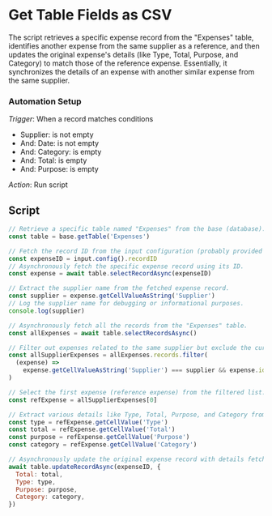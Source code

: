 # Get Table Fields as CSV

The script retrieves a specific expense record from the "Expenses" table, identifies another expense from the same supplier as a reference, and then updates the original expense's details (like Type, Total, Purpose, and Category) to match those of the reference expense. Essentially, it synchronizes the details of an expense with another similar expense from the same supplier.

### Automation Setup

_Trigger_: When a record matches conditions

- Supplier: is not empty
- And: Date: is not empty
- And: Category: is empty
- And: Total: is empty
- And: Purpose: is empty

_Action_: Run script

## Script

```javascript
// Retrieve a specific table named "Expenses" from the base (database).
const table = base.getTable('Expenses')

// Fetch the record ID from the input configuration (probably provided by a user or some interface).
const expenseID = input.config().recordID
// Asynchronously fetch the specific expense record using its ID.
const expense = await table.selectRecordAsync(expenseID)

// Extract the supplier name from the fetched expense record.
const supplier = expense.getCellValueAsString('Supplier')
// Log the supplier name for debugging or informational purposes.
console.log(supplier)

// Asynchronously fetch all the records from the "Expenses" table.
const allExpenses = await table.selectRecordsAsync()

// Filter out expenses related to the same supplier but exclude the current expense.
const allSupplierExpenses = allExpenses.records.filter(
  (expense) =>
    expense.getCellValueAsString('Supplier') === supplier && expense.id !== expenseID
)

// Select the first expense (reference expense) from the filtered list.
const refExpense = allSupplierExpenses[0]

// Extract various details like Type, Total, Purpose, and Category from the reference expense.
const type = refExpense.getCellValue('Type')
const total = refExpense.getCellValue('Total')
const purpose = refExpense.getCellValue('Purpose')
const category = refExpense.getCellValue('Category')

// Asynchronously update the original expense record with details fetched from the reference expense.
await table.updateRecordAsync(expenseID, {
  Total: total,
  Type: type,
  Purpose: purpose,
  Category: category,
})
```
